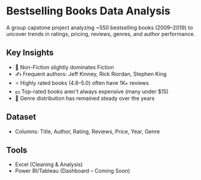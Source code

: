 # Bestselling Books Data Analysis

A group capstone project analyzing ~550 bestselling books (2009–2019) to uncover trends in ratings, pricing, reviews, genres, and author performance.

##  Key Insights
- 📖 Non-Fiction slightly dominates Fiction  
- ✍ Frequent authors: Jeff Kinney, Rick Riordan, Stephen King  
- ⭐ Highly rated books (4.8–5.0) often have 1K+ reviews  
- 💵 Top-rated books aren't always expensive (many under $15)  
- 📅 Genre distribution has remained steady over the years

##  Dataset

- Columns: Title, Author, Rating, Reviews, Price, Year, Genre

##  Tools
- Excel (Cleaning & Analysis)  
- Power BI/Tableau (Dashboard – Coming Soon)

